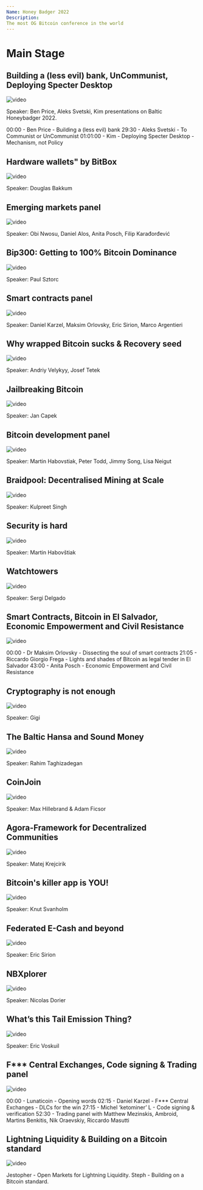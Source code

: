 ```yaml
---
Name: Honey Badger 2022
Description: 
The most OG Bitcoin conference in the world
---
```


# Main Stage 

## Building a (less evil) bank, UnCommunist, Deploying Specter Desktop

![video](https://youtu.be/boc7oFZBj3I)

Speaker: Ben Price, Aleks Svetski, Kim presentations on Baltic Honeybadger 2022.

00:00 - Ben Price - Building a (less evil) bank
29:30 - Aleks Svetski - To Communist or UnCommunist
01:01:00 - Kim -  Deploying Specter Desktop - Mechanism, not Policy

## Hardware wallets" by BitBox

![video](https://youtu.be/UdNxecnAcF8)

Speaker: Douglas Bakkum

## Emerging markets panel

![video](https://youtu.be/bonQihqIOyw)

Speaker: Obi Nwosu, Daniel Alos,  Anita Posch, Filip Karađorđević

## Bip300: Getting to 100% Bitcoin Dominance

![video](https://youtu.be/gR5nBZhlFCw)

Speaker: Paul Sztorc

## Smart contracts panel

![video](https://youtu.be/i1g9fm6g5Cg)

Speaker: Daniel Karzel, Maksim Orlovsky, Eric Sirion, Marco Argentieri

## Why wrapped Bitcoin sucks & Recovery seed

![video](https://youtu.be/J1QWsHU6tk4)

Speaker: Andriy Velykyy, Josef Tetek

## Jailbreaking Bitcoin

![video](https://youtu.be/ky5CuG6ixjQ)

Speaker: Jan Capek

## Bitcoin development panel

![video](https://youtu.be/q_aR4ythCl8)

Speaker:  Martin Habovstiak, Peter Todd, Jimmy Song, Lisa Neigut

## Braidpool: Decentralised Mining at Scale

![video](https://youtu.be/ai7EVMN1B48)

Speaker: Kulpreet Singh

## Security is hard

![video](https://youtu.be/Baasq8qvBQE)

Speaker: Martin Habovštiak

## Watchtowers

![video](https://youtu.be/-ZEc5nvAIZA)

Speaker: Sergi Delgado

## Smart Contracts, Bitcoin in El Salvador, Economic Empowerment and Civil Resistance

![video](https://youtu.be/43sqrqfrD9Y)

00:00 - Dr Maksim Orlovsky - Dissecting the soul of smart contracts
21:05 - Riccardo Giorgio Frega - Lights and shades of Bitcoin as legal tender in El Salvador
43:00 - Anita Posch - Economic Empowerment and Civil Resistance


## Cryptography is not enough

![video](https://youtu.be/QPvHNe6dr1U)

Speaker: Gigi

## The Baltic Hansa and Sound Money

![video](https://youtu.be/D8eF3bL5nFY)

Speaker: Rahim Taghizadegan

## CoinJoin 

![video](https://youtu.be/VObs-SkwaBk)

Speaker: Max Hillebrand & Adam Ficsor

## Agora-Framework for Decentralized Communities

![video](https://youtu.be/36CuZz_QWUg)

Speaker: Matej Krejcirik

## Bitcoin's killer app is YOU!

![video](https://youtu.be/uait5Tl5kiI)

Speaker: Knut Svanholm

## Federated E-Cash and beyond

![video](https://youtu.be/aW6TUUFiPdM)

Speaker:  Eric Sirion

## NBXplorer

![video](https://youtu.be/y7KamonmMAw)

Speaker:  Nicolas Dorier

## What’s this Tail Emission Thing?

![video](https://youtu.be/ozNLQ5XR6NE)

Speaker: Eric Voskuil

## F*** Central Exchanges, Code signing & Trading panel

![video](https://youtu.be/gMxyeChsCGQ)

00:00 - Lunaticoin - Opening words
02:15 - Daniel Karzel - F*** Central Exchanges - DLCs for the win
27:15 - Michel ‘ketominer’ L - Code signing & verification
52:30 - Trading panel with Matthew Mezinskis, Ambroid, Martins Benkitis, Nik Oraevskiy, Riccardo Masutti

## Lightning Liquidity & Building on a Bitcoin standard

![video](https://youtu.be/hFRkUuECAd0)

Jestopher - Open Markets for Lightning Liquidity.
Steph - Building on a Bitcoin standard. 